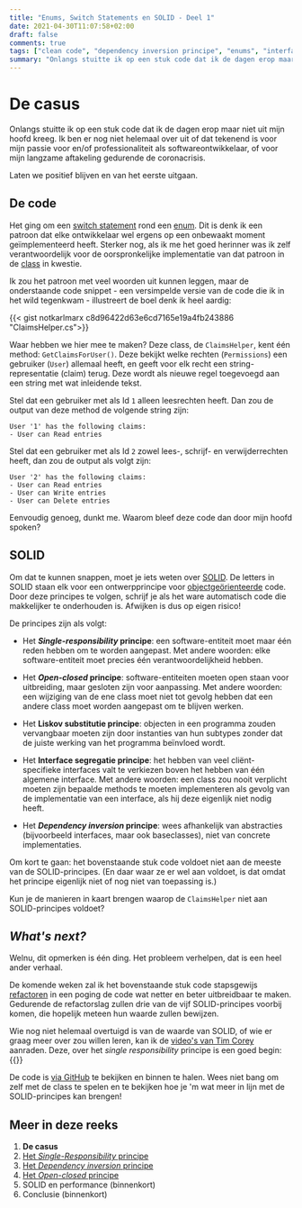 ```yaml
---
title: "Enums, Switch Statements en SOLID - Deel 1"
date: 2021-04-30T11:07:58+02:00
draft: false
comments: true
tags: ["clean code", "dependency inversion principe", "enums", "interface segregatie principe", "liskov substitutie principe", "open-closed principe", "refactoren", "single-responsibility principe", "SOLID", "switch statements"]
summary: "Onlangs stuitte ik op een stuk code dat ik de dagen erop maar niet uit mijn hoofd kreeg. (Ik ben er nog niet helemaal over uit of dat tekenend is voor mijn passie voor en/of professionaliteit als softwareontwikkelaar, of voor mijn langzame aftakeling gedurende de coronacrisis.) Het ging om een switch statement rond een enum. De komende weken zal ik deze code refactoren om aan SOLID principes te voldoen."
---
```


# De casus


Onlangs stuitte ik op een stuk code dat ik de dagen erop maar niet uit mijn hoofd kreeg. Ik ben er nog niet helemaal over uit of dat tekenend is voor mijn passie voor en/of professionaliteit als softwareontwikkelaar, of voor mijn langzame aftakeling gedurende de coronacrisis.


Laten we positief blijven en van het eerste uitgaan.


## De code


Het ging om een [switch statement](https://docs.microsoft.com/en-us/dotnet/csharp/language-reference/keywords/switch) rond een [enum](https://docs.microsoft.com/en-us/dotnet/csharp/language-reference/builtin-types/enum). Dit is denk ik een patroon dat elke ontwikkelaar wel ergens op een onbewaakt moment geïmplementeerd heeft. Sterker nog, als ik me het goed herinner was ik zelf verantwoordelijk voor de oorspronkelijke implementatie van dat patroon in de [class](https://docs.microsoft.com/en-us/dotnet/csharp/programming-guide/classes-and-structs/classes) in kwestie.


Ik zou het patroon met veel woorden uit kunnen leggen, maar de onderstaande code snippet - een versimpelde versie van de code die ik in het wild tegenkwam - illustreert de boel denk ik heel aardig:


{{< gist notkarlmarx c8d96422d63e6cd7165e19a4fb243886 "ClaimsHelper.cs">}}


Waar hebben we hier mee te maken? Deze class, de `ClaimsHelper`, kent één method: `GetClaimsForUser()`. Deze bekijkt welke rechten (`Permissions`) een gebruiker (`User`) allemaal heeft, en geeft voor elk recht een string-representatie (claim) terug. Deze wordt als nieuwe regel toegevoegd aan een string met wat inleidende tekst.


Stel dat een gebruiker met als Id `1` alleen leesrechten heeft. Dan zou de output van deze method de volgende string zijn:


```
User '1' has the following claims:
- User can Read entries
```


Stel dat een gebruiker met als Id `2` zowel lees-, schrijf- en verwijderrechten heeft, dan zou de output als volgt zijn:


```
User '2' has the following claims:
- User can Read entries
- User can Write entries
- User can Delete entries
```


Eenvoudig genoeg, dunkt me. Waarom bleef deze code dan door mijn hoofd spoken?


## SOLID


Om dat te kunnen snappen, moet je iets weten over [SOLID](https://en.wikipedia.org/wiki/SOLID). De letters in SOLID staan elk voor een ontwerpprincipe voor [objectgeörienteerde](https://en.wikipedia.org/wiki/Object-oriented_programming) code. Door deze principes te volgen, schrijf je als het ware automatisch code die makkelijker te onderhouden is. Afwijken is dus op eigen risico!


De principes zijn als volgt:


- Het ***Single-responsibility* principe**: een software-entiteit moet maar één reden hebben om te worden aangepast. Met andere woorden: elke software-entiteit moet precies één verantwoordelijkheid hebben.

- Het ***Open-closed* principe**: software-entiteiten moeten open staan voor uitbreiding, maar gesloten zijn voor aanpassing. Met andere woorden: een wijziging van de ene class moet niet tot gevolg hebben dat een andere class moet worden aangepast om te blijven werken.

- Het **Liskov substitutie principe**: objecten in een programma zouden vervangbaar moeten zijn door instanties van hun subtypes zonder dat de juiste werking van het programma beïnvloed wordt.

- Het **Interface segregatie principe**: het hebben van veel cliënt-specifieke interfaces valt te verkiezen boven het hebben van één algemene interface. Met andere woorden: een class zou nooit verplicht moeten zijn bepaalde methods te moeten implementeren als gevolg van de implementatie van een interface, als hij deze eigenlijk niet nodig heeft.

- Het ***Dependency inversion* principe**: wees afhankelijk van abstracties (bijvoorbeeld interfaces, maar ook baseclasses), niet van concrete implementaties.


Om kort te gaan: het bovenstaande stuk code voldoet niet aan de meeste van de SOLID-principes. (En daar waar ze er wel aan voldoet, is dat omdat het principe eigenlijk niet of nog niet van toepassing is.)


Kun je de manieren in kaart brengen waarop de `ClaimsHelper` niet aan SOLID-principes voldoet?


## *What's next?*


Welnu, dit opmerken is één ding. Het probleem verhelpen, dat is een heel ander verhaal. 


De komende weken zal ik het bovenstaande stuk code stapsgewijs [refactoren](https://en.wikipedia.org/wiki/Code_refactoring) in een poging de code wat netter en beter uitbreidbaar te maken. Gedurende de refactorslag zullen drie van de vijf SOLID-principes voorbij komen, die hopelijk meteen hun waarde zullen bewijzen.


Wie nog niet helemaal overtuigd is van de waarde van SOLID, of wie er graag meer over zou willen leren, kan ik de [video's van Tim Corey](https://www.youtube.com/channel/UC-ptWR16ITQyYOglXyQmpzw) aanraden. Deze, over het *single responsibility* principe is een goed begin:
{{<youtube id="5RwhyZnVRS8" title="Design Patterns: Single Responsibility Principle Explained Practically in C# (The S in SOLID)" >}}


De code is [via GitHub](https://github.com/notkarlmarx/RefactorExercises/blob/master/RefactorExercises/EnumSwitch/Original/ClaimsHelper.cs) te bekijken en binnen te halen. Wees niet bang om zelf met de class te spelen en te bekijken hoe je 'm wat meer in lijn met de SOLID-principes kan brengen!


## Meer in deze reeks

1. **De casus**
2. [Het *Single-Responsibility* principe](/blog/21-05-07-enums-switch-statements-en-solid-2/)
3. [Het *Dependency inversion* principe](/blog/21-05-14-enums-switch-statements-en-solid-3)
4. [Het *Open-closed* principe](/blog/21-05-21-enums-switch-statements-en-solid-4)
5. SOLID en performance (binnenkort)
6. Conclusie (binnenkort)
